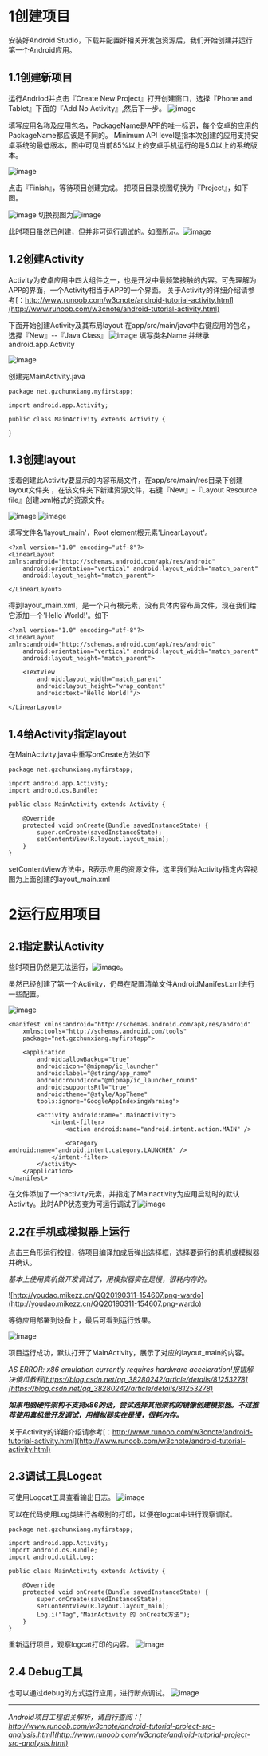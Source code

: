 

# 1创建项目
安装好Android Studio，下载并配置好相关开发包资源后，我们开始创建并运行第一个Android应用。
## 1.1创建新项目
运行Andriod并点击『Create New Project』打开创建窗口，选择『Phone and Tablet』下面的『Add No Activity』,然后下一步。
![image](http://youdao.mikezz.cn/QQ20190311-130857.png-wardo)

填写应用名称及应用包名，PackageName是APP的唯一标识，每个安卓的应用的PackageName都应该是不同的。
Minimum API level是指本次创建的应用支持安卓系统的最低版本，图中可见当前85%以上的安卓手机运行的是5.0以上的系统版本。

![image](http://youdao.mikezz.cn/QQ20190311-132513.png-wardo)

点击『Finish』，等待项目创建完成。
把项目目录视图切换为『Project』，如下图。

![image](http://youdao.mikezz.cn/QQ20190311-133646.png-wardo)  切换视图为![image](http://youdao.mikezz.cn/QQ20190311-135625.png-wardo)

此时项目虽然已创建，但并非可运行调试的。如图所示。![image](http://youdao.mikezz.cn/QQ20190311-135904.png-wardo)

## 1.2创建Activity
Activity为安卓应用中四大组件之一，也是开发中最频繁接触的内容。可先理解为APP的界面，一个Activity相当于APP的一个界面。
关于Activity的详细介绍请参考[：http://www.runoob.com/w3cnote/android-tutorial-activity.html](http://www.runoob.com/w3cnote/android-tutorial-activity.html)

下面开始创建Activity及其布局layout
在app/src/main/java中右键应用的包名，选择『New』--『Java Class』
![image](http://youdao.mikezz.cn/QQ20190311-142028.png-wardo)
填写类名Name 并继承android.app.Activity

![image](http://youdao.mikezz.cn/QQ20190311-142413.png-wardo)

创建完MainActivity.java

```
package net.gzchunxiang.myfirstapp;

import android.app.Activity;

public class MainActivity extends Activity {
    
}
```

## 1.3创建layout
接着创建此Activity要显示的内容布局文件，在app/src/main/res目录下创建layout文件夹
，在该文件夹下新建资源文件，右键『New』-『Layout Resource file』创建.xml格式的资源文件。

![image](http://youdao.mikezz.cn/QQ20190311-143457.png-wardo)
![image](http://youdao.mikezz.cn/QQ20190311-143724.png-wardo)

填写文件名'layout_main'，Root element根元素'LinearLayout'。
```
<?xml version="1.0" encoding="utf-8"?>
<LinearLayout xmlns:android="http://schemas.android.com/apk/res/android"
    android:orientation="vertical" android:layout_width="match_parent"
    android:layout_height="match_parent">

</LinearLayout>
```

得到layout_main.xml，是一个只有根元素，没有具体内容布局文件，现在我们给它添加一个'Hello World!'。如下
```
<?xml version="1.0" encoding="utf-8"?>
<LinearLayout xmlns:android="http://schemas.android.com/apk/res/android"
    android:orientation="vertical" android:layout_width="match_parent"
    android:layout_height="match_parent">
    
    <TextView
        android:layout_width="match_parent"
        android:layout_height="wrap_content"
        android:text="Hello World!"/>

</LinearLayout>
```

## 1.4给Activity指定layout
在MainActivity.java中重写onCreate方法如下
```
package net.gzchunxiang.myfirstapp;

import android.app.Activity;
import android.os.Bundle;

public class MainActivity extends Activity {

    @Override
    protected void onCreate(Bundle savedInstanceState) {
        super.onCreate(savedInstanceState);
        setContentView(R.layout.layout_main);
    }
}
```
setContentView方法中，R表示应用的资源文件，这里我们给Activity指定内容视图为上面创建的layout_main.xml


# 2运行应用项目
## 2.1指定默认Activity
些时项目仍然是无法运行，![image](http://youdao.mikezz.cn/QQ20190311-135904.png-wardo)。

虽然已经创建了第一个Activity，仍虽在配置清单文件AndroidManifest.xml进行一些配置。

![image](http://youdao.mikezz.cn/QQ20190311-151513.png-wardo)

```
<manifest xmlns:android="http://schemas.android.com/apk/res/android"
    xmlns:tools="http://schemas.android.com/tools"
    package="net.gzchunxiang.myfirstapp">

    <application
        android:allowBackup="true"
        android:icon="@mipmap/ic_launcher"
        android:label="@string/app_name"
        android:roundIcon="@mipmap/ic_launcher_round"
        android:supportsRtl="true"
        android:theme="@style/AppTheme"
        tools:ignore="GoogleAppIndexingWarning">

        <activity android:name=".MainActivity">
            <intent-filter>
                <action android:name="android.intent.action.MAIN" />

                <category android:name="android.intent.category.LAUNCHER" />
            </intent-filter>
        </activity>
    </application>
</manifest>
```
在文件添加了一个activity元素，并指定了Mainactivity为应用启动时的默认Activity。此时APP状态变为可运行调试了![image](http://youdao.mikezz.cn/QQ20190311-153923.png-wardo)

## 2.2在手机或模拟器上运行
点击三角形运行按钮，待项目编译加成后弹出选择框，选择要运行的真机或模拟器并确认。

*基本上使用真机做开发调试了，用模拟器实在是慢，很耗内存的。*

![http://youdao.mikezz.cn/QQ20190311-154607.png-wardo](http://youdao.mikezz.cn/QQ20190311-154607.png-wardo)

等待应用部署到设备上，最后可看到运行效果。

![image](http://youdao.mikezz.cn/QQ20190311-155056.png-wardo)

项目运行成功，默认打开了MainActivity，展示了对应的layout_main的内容。

*AS ERROR: x86 emulation currently requires hardware acceleration!报错解决傻瓜教程[https://blog.csdn.net/qq_38280242/article/details/81253278](https://blog.csdn.net/qq_38280242/article/details/81253278)*

***如果电脑硬件架构不支持x86的话，尝试选择其他架构的镜像创建模拟器。不过推荐使用真机做开发调试，用模拟器实在是慢，很耗内存。***

关于Activity的详细介绍请参考[：http://www.runoob.com/w3cnote/android-tutorial-activity.html](http://www.runoob.com/w3cnote/android-tutorial-activity.html)

## 2.3调试工具Logcat
可使用Logcat工具查看输出日志。
![image](http://youdao.mikezz.cn/QQ20190311-160120.png-wardo)

可以在代码使用Log类进行各级别的打印，以便在logcat中进行观察调试。
```
package net.gzchunxiang.myfirstapp;

import android.app.Activity;
import android.os.Bundle;
import android.util.Log;

public class MainActivity extends Activity {

    @Override
    protected void onCreate(Bundle savedInstanceState) {
        super.onCreate(savedInstanceState);
        setContentView(R.layout.layout_main);
        Log.i("Tag","MainActivity 的 onCreate方法");
    }
}
```
重新运行项目，观察logcat打印的内容。
![image](http://youdao.mikezz.cn/QQ20190311-160743.png-wardo)


## 2.4 Debug工具
也可以通过debug的方式运行应用，进行断点调试。
![image](http://youdao.mikezz.cn/QQ20190311-161211.png-wardo)





---


*Android项目工程相关解析，请自行查阅：[ http://www.runoob.com/w3cnote/android-tutorial-project-src-analysis.html](http://www.runoob.com/w3cnote/android-tutorial-project-src-analysis.html)*
